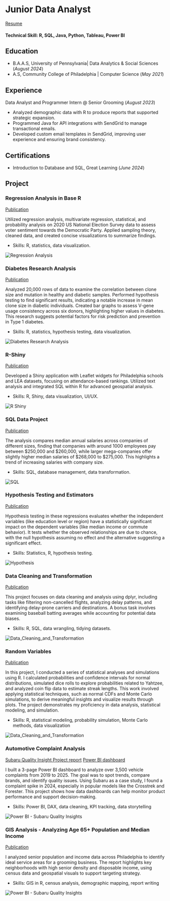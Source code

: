 # Junior Data Analyst
[Resume](https://github.com/naokoi0408/Portfolio/blob/main/assets/Naoko%20Ishibashi%20Resume%20Data%20Analyst.pdf)
#### Technical Skill: R, SQL, Java, Python, Tableau, Power BI 

## Education
- B.A.A.S, University of Pennsylvania| Data Analytics & Social Sciences (_August 2024_)
- A.S, Community College of Philadelphia | Computer Science (_May 2021_)

## Experience
Data Analyst and Programmer Intern @ Senior Grooming (_August 2023_)

- Analyzed demographic data with R to produce reports that supported strategic expansion.
- Programmed Java for API integrations with SendGrid to manage transactional emails.
- Developed custom email templates in SendGrid, improving user experience and ensuring brand consistency.

## Certifications
- Introduction to Database and SQL, Great Learning (_June 2024_)
  
## Project
### Regression Analysis in Base R     
[Publication](https://github.com/naokoi0408/Final.Data310/blob/main/Regression%20Analysis%20/Regression_Analysis%20.pdf)

Utilized regression analysis, multivariate regression, statistical, and probability analysis on 2020 US National Election Survey data to assess voter sentiment towards the Democratic Party. Applied sampling theory, cleaned data, and created concise visualizations to summarize findings.
- Skills: R, statistics, data visualization.

![Regression Analysis](/assets/Difference_in_Mean.png)


### Diabetes Research Analysis
[Publication](https://github.com/naokoi0408/Portfolio/blob/main/assets/Data_Analysis_Project_Final.ver%20(1).pdf)

Analyzed 20,000 rows of data to examine the correlation between clone size and mutation in healthy and diabetic samples. Performed hypothesis testing to find significant results, indicating a notable increase in mean clone size in diabetic individuals. Created bar graphs to assess V-gene usage consistency across six donors, highlighting higher values in diabetes. This research suggests potential factors for risk prediction and prevention in Type 1 diabetes.
- Skills: R, statistics, hypothesis testing, data visualization.

![Diabetes Research Analysis](assets/Diabetes%20Research%20Analysis.png)


### R-Shiny
[Publication](https://github.com/naokoi0408/School_Rank_App/blob/main/School_Rank_App/School_Rank_App_Description.pdf)

Developed a Shiny application with Leaflet widgets for Philadelphia schools and LEA datasets, focusing on attendance-based rankings. Utilized text analysis and integrated SQL within R for advanced geospatial analysis.
- Skills: R, Shiny, data visualization, UI/UX.

![R Shiny](/assets/Regression_Table.png)


### SQL Data Project
[Publication](https://github.com/naokoi0408/SQL/blob/main/SQL/SQL.RStudio.pdf)

The analysis compares median annual salaries across companies of different sizes, finding that companies with around 1000 employees pay between $250,000 and $260,000, while larger mega-companies offer slightly higher median salaries of $268,000 to $275,000. This highlights a trend of increasing salaries with company size.
- Skills: SQL, database management, data transformation.

![SQL](/assets/SQL.png)


### Hypothesis Testing and Estimators
[Publication](https://github.com/naokoi0408/HypothesisTesting/blob/main/Hypothesis_Testing/HypothesisTesting.pdf)

Hypothesis testing in these regressions evaluates whether the independent variables (like education level or region) have a statistically significant impact on the dependent variables (like median income or commute behavior). It tests whether the observed relationships are due to chance, with the null hypothesis assuming no effect and the alternative suggesting a significant effect.
- Skills: Statistics, R, hypothesis testing.

![Hypothesis](assets/Hypothesis_Testing_N_Estimators.png)

### Data Cleaning and Transformation
[Publication](https://github.com/naokoi0408/Cleaning_And_Transforming_Data/blob/main/Cleaning_And_Transforming_Data/Cleaning_Data.pdf)

This project focuses on data cleaning and analysis using dplyr, including tasks like filtering non-cancelled flights, analyzing delay patterns, and identifying delay-prone carriers and destinations. A bonus task involves examining baseball batting averages while accounting for potential data biases.
- Skills: R, SQL, data wrangling, tidying datasets.

![Data_Cleaning_and_Transformation](assets/Data_Transformation.png)

### Random Variables
[Publication](https://github.com/naokoi0408/RandomVariables/blob/main/RandomVariables.file/RandomVariables..pdf)

In this project, I conducted a series of statistical analyses and simulations using R. I calculated probabilities and confidence intervals for normal distributions, simulated dice rolls to explore probabilities related to Yahtzee, and analyzed coin flip data to estimate streak lengths. This work involved applying statistical techniques, such as normal CDFs and Monte Carlo simulations, to derive meaningful insights and visualize results through plots. The project demonstrates my proficiency in data analysis, statistical modeling, and simulation.
- Skills: R, statistical modeling, probability simulation, Monte Carlo methods, data visualization

![Data_Cleaning_and_Transformation](https://github.com/naokoi0408/Portfolio/blob/main/assets/RandomVariables.png)

### Automotive Complaint Analysis 
[Subaru Quality Insight Project report](https://github.com/naokoi0408/Portfolio/blob/main/assets/Subaru%20Quality%20Insight%20Project%20report%20copy.pdf)
[Power BI dashboard](https://github.com/naokoi0408/Portfolio/blob/main/assets/Subaru%20Quality%20Insights%20Dashboard%20%202019%20Present%20%20Data%20Source%20NHTSA%20Customer%20Complaints%20copy%202.pdf)

I built a 3-page Power BI dashboard to analyze over 3,500 vehicle complaints from 2019 to 2025. The goal was to spot trends, compare brands, and identify quality issues. Using Subaru as a case study, I found a complaint spike in 2024, especially in popular models like the Crosstrek and Forester. This project shows how data dashboards can help monitor product performance and support decision-making.
- Skills: Power BI, DAX, data cleaning, KPI tracking, data storytelling

![Power BI - Subaru Quality Insights](https://github.com/naokoi0408/Portfolio/blob/main/assets/Power%20BI%20-%20Subaru%20Quality%20Insights.png)


### GIS Analysis - Analyzing Age 65+ Population and Median Income
[Publication](https://github.com/naokoi0408/Portfolio/blob/main/assets/SG%20Analyzing%20Age%2065%20pulus%20Population%20and%20Median%20Income%20copy.pdf)

I analyzed senior population and income data across Philadelphia to identify ideal service areas for a grooming business. The report highlights key neighborhoods with high senior density and disposable income, using census data and geospatial visuals to support targeting strategy.
- Skills: GIS in R, census analysis, demographic mapping, report writing

![Power BI - Subaru Quality Insights](https://github.com/naokoi0408/Portfolio/blob/main/assets/%20Age%2065%2B%20Population.png)







